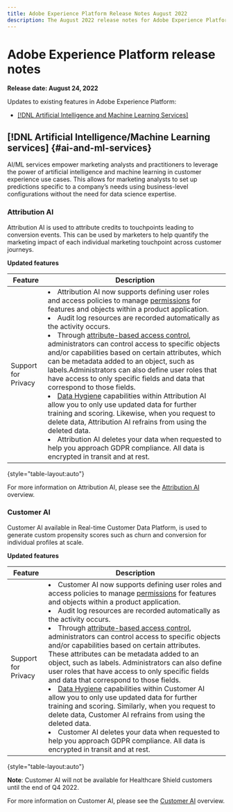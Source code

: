 ```yaml
---
title: Adobe Experience Platform Release Notes August 2022
description: The August 2022 release notes for Adobe Experience Platform.
---
```

# Adobe Experience Platform release notes 

**Release date: August 24, 2022**

Updates to existing features in Adobe Experience Platform:

- [[!DNL Artificial Intelligence and Machine Learning Services]](#ai-and-ml-services)

## [!DNL Artificial Intelligence/Machine Learning services] {#ai-and-ml-services}

AI/ML services empower marketing analysts and practitioners to leverage the power of artificial intelligence and machine learning in customer experience use cases. This allows for marketing analysts to set up predictions specific to a company’s needs using business-level configurations without the need for data science expertise.

### Attribution AI

Attribution AI is used to attribute credits to touchpoints leading to conversion events. This can be used by marketers to help quantify the marketing impact of each individual marketing touchpoint across customer journeys.

**Updated features**

| Feature | Description |
| ------- | ----------- |
| Support for Privacy | <li> Attribution AI now supports defining user roles and access policies to manage [permissions](../../help/access-control/abac/ui/permissions.md) for features and objects within a product application. </li><li>Audit log resources are recorded automatically as the activity occurs.</li> <li> Through [attribute-based access control](../../access-control/abac/overview.md), administrators can control access to specific objects and/or capabilities based on certain attributes, which can be metadata added to an object, such as labels.Administrators can also define user roles that have access to only specific fields and data that correspond to those fields.</li> <li>[Data Hygiene](../../help/hygiene/home.md) capabilities within Attribution AI allow you to only use updated data for further training and scoring. Likewise, when you request to delete data, Attribution AI refrains from using the deleted data.</li><li>Attribution AI deletes your data when requested to help you approach GDPR compliance. All data is encrypted in transit and at rest.</li>|

{style="table-layout:auto"}
 
For more information on Attribution AI, please see the [Attribution AI](../../intelligent-services/attribution-ai/overview.md) overview.

### Customer AI

Customer AI available in Real-time Customer Data Platform, is used to generate custom propensity scores such as churn and conversion for individual profiles at scale.

**Updated features**

| Feature | Description |
| ------- | ----------- |
| Support for Privacy | <li> Customer AI now supports defining user roles and access policies to manage [permissions](../../help/access-control/abac/ui/permissions.md) for features and objects within a product application. </li><li>Audit log resources are recorded automatically as the activity occurs.</li> <li> Through [attribute-based access control](../../access-control/abac/overview.md), administrators can control access to specific objects and/or capabilities based on certain attributes. These attributes can be metadata added to an object, such as labels. Administrators can also define user roles that have access to only specific fields and data that correspond to those fields.</li> <li>[Data Hygiene](../../help/hygiene/home.md) capabilities within Customer AI allow you to only use updated data for further training and scoring. Similarly, when you request to delete data, Customer AI refrains from using the deleted data.</li><li>Customer AI deletes your data when requested to help you approach GDPR compliance. All data is encrypted in transit and at rest.</li>|

{style="table-layout:auto"}

**Note**: Customer AI will not be available for Healthcare Shield customers until the end of Q4 2022.
 
For more information on Customer AI, please see the [Customer AI](../../intelligent-services/customer-ai/overview.md) overview.